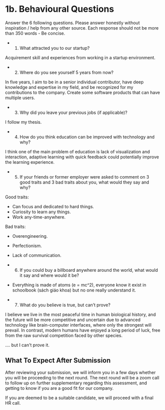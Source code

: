 # 1b. Behavioural Questions

Answer the 6 following questions.
Please answer honestly without inspiration / help from any other source.
Each response should not be more than 350 words - Be concise.

- 1. What attracted you to our startup?

Acquirement skill and experiences from working in a startup environment.

- 2. Where do you see yourself 5 years from now?

In five years, I aim to be in a senior individual contributor, have deep knowledge and expertise in my field, and be recognized for my contributions to the company. Create some software products that can have multiple users.

- 3. Why did you leave your previous jobs (if applicable)?

I follow my thesis.

- 4. How do you think education can be improved with technology and why?

I think one of the main problem of education is lack of visualization and interaction, adaptive learning with quick feedback could potentially improve the learning experience.

- 5. If your friends or former employer were asked to comment on 3 good traits and 3 bad traits about you, what would they say and why?

Good traits:
- Can focus and dedicated to hard things.
- Curiosity to learn any things.
- Work any-time-anywhere.

Bad traits:
- Overengineering.
- Perfectionism.
- Lack of communication.

- 6. If you could buy a billboard anywhere around the world, what would it say and where would it be?

- Everything is made of atoms (e = mc^2), everyone know it exist in schoolbook (sách giáo khoa) but no one really understand it.

- 7. What do you believe is true, but can’t prove?

I believe we live in the most peaceful time in human biological history, and the future will be more competitive and uncertain due to advanced technology like brain-computer interfaces, where only the strongest will prevail. In contrast, modern humans have enjoyed a long period of luck, free from the raw survival competition faced by other species.

.... but I can't prove it.

## What To Expect After Submission

After reviewing your submission, we will inform you in a few days whether you will be proceeding to the next round. The next round will be a zoom call to follow up on further supplementary regarding this assessment, and getting to know if you are a good fit for our company.

If you are deemed to be a suitable candidate, we will proceed with a final HR call.
